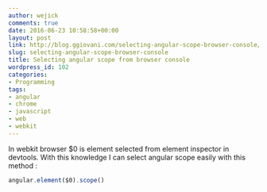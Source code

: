 ```yaml
---
author: wejick
comments: true
date: 2016-06-23 10:58:58+00:00
layout: post
link: http://blog.ggiovani.com/selecting-angular-scope-browser-console/
slug: selecting-angular-scope-browser-console
title: Selecting angular scope from browser console
wordpress_id: 102
categories:
- Programming
tags:
- angular
- chrome
- javascript
- web
- webkit
---
```


In webkit browser $0 is element selected from element inspector in devtools. With this knowledge I can select angular scope easily with this method :

```javascript    
angular.element($0).scope()
```
